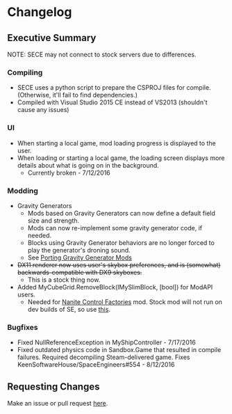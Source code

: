 # Changelog

## Executive Summary

NOTE: SECE may not connect to stock servers due to differences.

### Compiling
  * SECE uses a python script to prepare the CSPROJ files for compile. (Otherwise, it'll fail to find dependencies.)
  * Compiled with Visual Studio 2015 CE instead of VS2013 (shouldn't cause any issues)

### UI
  * When starting a local game, mod loading progress is displayed to the user.
  * When loading or starting a local game, the loading screen displays more details about what is going on in the background.
    * Currently broken - 7/12/2016

### Modding
  * Gravity Generators
    * Mods based on Gravity Generators can now define a default field size and strength.
    * Mods can now re-implement some gravity generator code, if needed.
    * Blocks using Gravity Generator behaviors are no longer forced to play the generator's droning sound.
    * See [Porting Gravity Generator Mods](docs/porting/gravity_generators.md)
  * <s>DX11 renderer now uses user's skybox preferences, and is (somewhat) backwards-compatible with DX9 skyboxes.</s>
    * This is a stock thing now.
  * Added MyCubeGrid.RemoveBlock(IMySlimBlock, [bool]) for ModAPI users.
    * Needed for [Nanite Control Factories](http://steamcommunity.com/sharedfiles/filedetails/?id=655922051) mod. Stock mod will not run on dev builds of SE, so use [this](https://gitlab.com/N3X15/SECE-NaniteControlFactories).

### Bugfixes
 * Fixed NullReferenceException in MyShipController - 7/17/2016
 * Fixed outdated physics code in Sandbox.Game that resulted in compile failures.  Required decompiling Steam-delivered game. Fixes KeenSoftwareHouse/SpaceEngineers#554 - 8/12/2016

## Requesting Changes

Make an issue or pull request [here](https://github.com/N3X15/SpaceEngineers-CE/issues).
